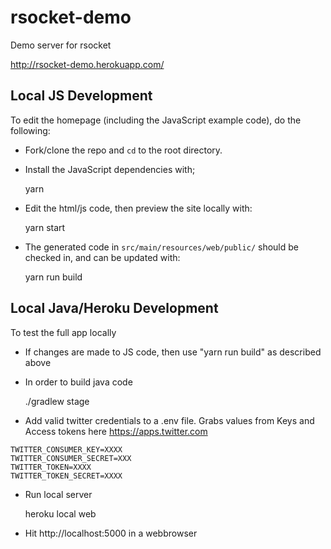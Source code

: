 # rsocket-demo
Demo server for rsocket

http://rsocket-demo.herokuapp.com/

## Local JS Development

To edit the homepage (including the JavaScript example code), do the following:

- Fork/clone the repo and `cd` to the root directory.
- Install the JavaScript dependencies with;

    yarn

- Edit the html/js code, then preview the site locally with:

    yarn start

- The generated code in `src/main/resources/web/public/` should be
  checked in, and can be updated with:

    yarn run build

## Local Java/Heroku Development

To test the full app locally

- If changes are made to JS code, then use "yarn run build" as described above

- In order to build java code

    ./gradlew stage

- Add valid twitter credentials to a .env file.  Grabs values from Keys and Access tokens here https://apps.twitter.com

```
TWITTER_CONSUMER_KEY=XXXX
TWITTER_CONSUMER_SECRET=XXX
TWITTER_TOKEN=XXXX
TWITTER_TOKEN_SECRET=XXXX
```

- Run local server

    heroku local web

- Hit http://localhost:5000 in a webbrowser
